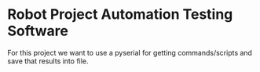 # Robot Project Automation Testing Software

For this project we want to use a pyserial for getting commands/scripts and save that results into file.